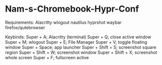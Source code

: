 # Nam-s-Chromebook-Hypr-Conf

Requirements:
  Alacritty
  wlogout
  nautilus
  hyprshot
  waybar
  firefox/qutebrowser

Keybinds:
Super + A; Alacritty (terminal)
Super + Q; close active window
Super + M; wlogout
Super + E; File Manager
Super + V; toggle floating window
Super + Space; app launcher
Super + Shift + S; screenshot square region
Super + Shift + W; screenshot window
Super + Shift + X; screenshot whole screen
Super + F; fullscreen active
